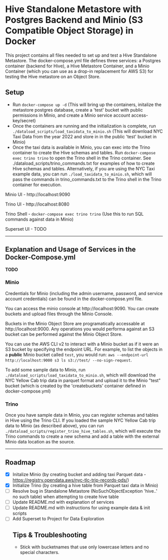 # Hive Standalone Metastore with Postgres Backend and Minio (S3 Compatible Object Storage) in Docker

This project contains all files needed to set up and test a Hive Standalone Metastore.  The docker-compose.yml file defines three services: a Postgres container (backend for Hive), a Hive Metastore Container, and a Minio Container (which you can use as a drop-in replacement for AWS S3) for testing the Hive metastore on an Object Store.

## Setup
- Run `docker-compose up -d` (This will bring up the containers, initalize the metastore postgres database, create a 'test' bucket with public permissions in Minio, and create a Minio service account access-key/secret)
- Once the containers are running and the initialization is complete, run `./dataload_scripts/load_taxidata_to_minio.sh` (This will download NYC Taxi Data from the year 2022 and store in in the public 'test' bucket in Minio)
- Once the taxi data is available in Minio, you can exec into the Trino container to create the Hive schemas and tables.  Run `docker-compose exec trino trino` to open the Trino shell in the Trino container.  See ./dataload_scripts/trino_commands.txt for examples of how to create Hive schemas and tables. Alternatively, if you are using the NYC Taxi example data, you can run `./load_taxidata_to_minio.sh`, which will pass the commands in trino_commands.txt to the Trino shell in the Trino container for execution.

Minio UI - http://localhost:9090

Trino UI - http://localhost:8080

Trino Shell - `docker-compose exec trino trino` (Use this to run SQL commands against data in Minio)

Superset UI - TODO

***

## Explanation and Usage of Services in the Docker-Compose.yml
**TODO**

### Minio
Credentials for Minio (including the admin username, password, and service account credentials) can be found in the docker-compose.yml file.

You can access the minio console at http://localhost:9090. You can create buckets and upload files through the Minio Console.  

Buckets in the Minio Object Store are programatically accessable at http://localhost:9000.  Any operations you would performa against an S3 bucket can be performed against the Minio Object Store.  

You can use the AWS CLI v2 to interact with a Minio bucket as if it were an S3 bucket by specifying the endpoint URL.  For example, to list the objects in a **public** Minio bucket called `test`, you would run:
`aws --endpoint-url http://localhost:9000 s3 ls s3://test/ --no-sign-request`.

To add some sample data to Minio, run `./dataload_scripts/load_taxidata_to_minio.sh`, which will download the NYC Yellow Cab trip data in parquet format and upload it to the Minio "test" bucket (which is created by the 'createbuckets' container defined in docker-compose.yml)

### Trino
Once you have sample data in Minio, you can register schemas and tables in Hive using the Trino CLI.  If you loaded the sample NYC Yellow Cab trip data to Minio (as described above), you can run `./dataload_scripts/register_trino_hive_tables.sh`, which will execute the Trino commands to create a new schema and add a table with the external Minio data location as the source.

***

## Roadmap
- [x] Initalize Minio (by creating bucket and adding taxi Parquet data - https://registry.opendata.aws/nyc-tlc-trip-records-pds/) 
- [x] Initialize Trino (by creating a hive table from Parquet taxi data in Minio)
- [ ] Resolve bug in Standalone Metastore (NoSuchObjectException 'hive.<schema>.<table>' no such table) when attempting to create hive table
- [ ] Update README.md with explanation of services
- [ ] Update README.md with instructions for using example data & init scripts
- [ ] Add Superset to Project for Data Exploration

## Tips & Troubleshooting
 - Stick with bucketnames that use only lowercase letters and no special characters.  